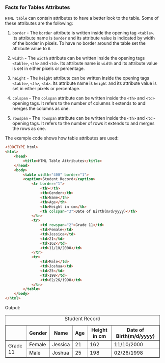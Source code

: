 ### Facts for Tables Attributes

`HTML table` can contain attributes to have a better look to the table. Some of these attributes are the following:

1. `border` - The `border` attribute is written inside the opening tag `<table>`. Its attribute name is `border` and its attribute value is indicated by width of the border in pixels. To have no border around the table set the attribute value to `0`.

2. `width` - The `width` attribute can be written inside the opening tags `<table>`, `<th>` and `<td>`. Its attribute name is `width` and its attribute value is set in either pixels or percentage. 

3. `height` - The `height` attribute can be written inside the opening tags `<table>`, `<th>`, `<td>`. Its attribute name is `height` and its attribute value is set in either pixels or percentage.

4. `colspan` - The `colspan` attribute can be written inside the `<th>` and `<td>` opening tags. It refers to the number of columns it extends to and merges the columns as one. 

5. `rowspan` - The `rowspan` attribute can be written inside the `<th>` and `<td>` opening tags. It refers to the number of rows it extends to and merges the rows as one.

The example code shows how table attributes are used: 

```html
<!DOCTYPE html>
<html>
    <head>
        <title>HTML Table Attributes</title>
    </head>
    <body>
        <table width="400" border="1">
        <caption>Student Record</caption>
            <tr border="1">
                <th></th>
                <th>Gender</th>
                <th>Name</th>
                <th>Age</th>
                <th>Height in cm</th>
                <th colspan="3">Date of Birth(m/d/yyyy)</th>
            </tr>
            <tr>
                <td rowspan="2">Grade 11</td>
                <td>Female</td>
                <td>Jessica</td>
                <td>21</td>
                <td>162</td>
                <td>11/10/2000</td>
            </tr>
            <tr>
                <td>Male</td>
                <td>Joshua</td>
                <td>25</td>
                <td>198</td>
                <td>02/26/1998</td>
            </tr>
        </table>
    </body>
</html>

```

Output:

<!DOCTYPE html>
<html>
    <head>
        <title>HTML Table Attributes</title>
    </head>
    <body>
        <table width="400" border="1">
        <caption>Student Record</caption>
            <tr border="1">
                <th></th>
                <th>Gender</th>
                <th>Name</th>
                <th>Age</th>
                <th>Height in cm</th>
                <th colspan="3">Date of Birth(m/d/yyyy)</th>
            </tr>
            <tr>
                <td rowspan="2">Grade 11</td>
                <td>Female</td>
                <td>Jessica</td>
                <td>21</td>
                <td>162</td>
                <td>11/10/2000</td>
            </tr>
            <tr>
                <td>Male</td>
                <td>Joshua</td>
                <td>25</td>
                <td>198</td>
                <td>02/26/1998</td>
            </tr>
        </table>
    </body>
</html>